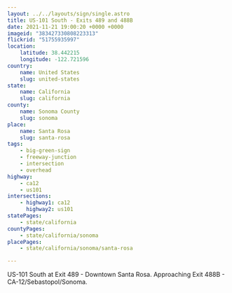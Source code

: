 ```yaml
---
layout: ../../layouts/sign/single.astro
title: US-101 South - Exits 489 and 488B
date: 2021-11-21 19:00:20 +0000 +0000
imageid: "383427330808223313"
flickrid: "51755935997"
location:
    latitude: 38.442215
    longitude: -122.721596
country:
    name: United States
    slug: united-states
state:
    name: California
    slug: california
county:
    name: Sonoma County
    slug: sonoma
place:
    name: Santa Rosa
    slug: santa-rosa
tags:
    - big-green-sign
    - freeway-junction
    - intersection
    - overhead
highway:
    - ca12
    - us101
intersections:
    - highway1: ca12
      highway2: us101
statePages:
    - state/california
countyPages:
    - state/california/sonoma
placePages:
    - state/california/sonoma/santa-rosa

---
```

US-101 South at Exit 489 - Downtown Santa Rosa.  Approaching Exit 488B - CA-12/Sebastopol/Sonoma.